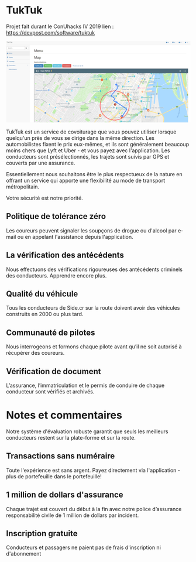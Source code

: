 # TukTuk
Projet fait durant le ConUhacks IV 2019 
lien : https://devpost.com/software/tuktuk

![Screenshot](tuktuk.png)

TukTuk est un service de covoiturage que vous pouvez utiliser lorsque quelqu'un près de vous se dirige dans la même direction. Les automobilistes fixent le prix eux-mêmes, et ils sont généralement beaucoup moins chers que Lyft et Uber - et vous payez avec l'application. Les conducteurs sont présélectionnés, les trajets sont suivis par GPS et couverts par une assurance. 

Essentiellement nous souhaitons être le plus respectueux de la nature en offrant un service qui apporte une flexibilité au mode de transport métropolitain.

Votre sécurité est notre priorité.



## Politique de tolérance zéro
Les coureurs peuvent signaler les soupçons de drogue ou d'alcool par e-mail ou en appelant l'assistance depuis l'application.

## La vérification des antécédents
Nous effectuons des vérifications rigoureuses des antécédents criminels des conducteurs. Apprendre encore plus.

## Qualité du véhicule
Tous les conducteurs de Side.cr sur la route doivent avoir des véhicules construits en 2000 ou plus tard.


## Communauté de pilotes
Nous interrogeons et formons chaque pilote avant qu’il ne soit autorisé à récupérer des coureurs.


## Vérification de document
L’assurance, l’immatriculation et le permis de conduire de chaque conducteur sont vérifiés et archivés.


# Notes et commentaires
Notre système d'évaluation robuste garantit que seuls les meilleurs conducteurs restent sur la plate-forme et sur la route.


## Transactions sans numéraire
Toute l'expérience est sans argent. Payez directement via l'application - plus de portefeuille dans le portefeuille!


## 1 million de dollars d'assurance
Chaque trajet est couvert du début à la fin avec notre police d’assurance responsabilité civile de 1 million de dollars par incident.

## Inscription gratuite
Conducteurs et passagers ne paient pas de frais d'inscription ni d'abonnement
